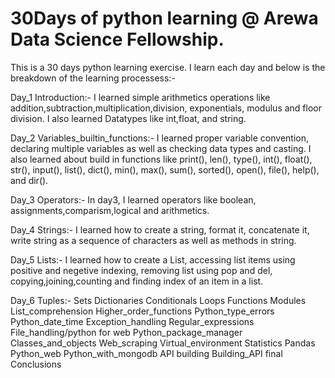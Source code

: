 # 30Days of python learning @ Arewa Data Science Fellowship. 

This is a 30 days python learning exercise. I learn each day and below is the breakdown of the learning processess:-

Day_1 Introduction:- I learned simple arithmetics operations like addition,subtraction,multiplication,division, exponentials, modulus and floor division. I also learned Datatypes like int,float, and string.

Day_2 Variables_builtin_functions:- I learned proper variable convention, declaring multiple variables as well as checking data types and casting. I also learned about build in functions like print(), len(), type(), int(), float(), str(), input(), list(), dict(), min(), max(), sum(), sorted(), open(), file(), help(), and dir().

Day_3 Operators:- In day3, I learned operators like boolean, assignments,comparism,logical and arithmetics.

Day_4 Strings:- I learned how to create a string, format it, concatenate it, write string as a sequence of characters as well as methods in string.

Day_5 Lists:- I learned how to create a List, accessing list items using positive and negetive indexing, removing list using pop and del, copying,joining,counting and finding index of an item in a list.

Day_6 Tuples:-
Sets
Dictionaries
Conditionals
Loops
Functions
Modules
List_comprehension
Higher_order_functions
Python_type_errors
Python_date_time
Exception_handling
Regular_expressions
File_handling/python for web
Python_package_manager
Classes_and_objects
Web_scraping
Virtual_environment
Statistics
Pandas
Python_web
Python_with_mongodb
API building
Building_API final
Conclusions

